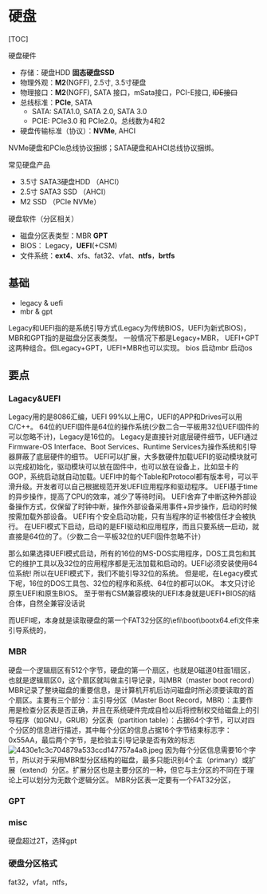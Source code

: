 # 硬盘

[TOC]


硬盘硬件
- 存储：硬盘HDD **固态硬盘SSD** 
- 物理外观：**M2**(NGFF), 2.5寸, 3.5寸硬盘
- 物理接口：**M2**(NGFF), SATA 接口，mSata接口，PCI-E接口, ~~IDE接口~~
- 总线标准：**PCIe**, SATA
    - SATA: SATA1.0, SATA 2.0, SATA 3.0
    - PCIE: PCIe3.0 和 PCIe2.0。总线数为4和2
- 硬盘传输标准（协议）：**NVMe**, AHCI

NVMe硬盘和PCIe总线协议捆绑；SATA硬盘和AHCI总线协议捆绑。

常见硬盘产品
- 3.5寸 SATA3硬盘HDD （AHCI）
- 2.5寸 SATA3 SSD （AHCI）
- M2 SSD （PCIe NVMe）

硬盘软件（分区相关）
- 磁盘分区表类型：MBR **GPT**
- BIOS： Legacy，**UEFI**(+CSM)
- 文件系统：**ext4**、xfs、fat32、vfat、**ntfs**，**brtfs**




## 基础

* legacy & uefi
* mbr & gpt

Legacy和UEFI指的是系统引导方式(Legacy为传统BIOS，UEFI为新式BIOS)，MBR和GPT指的是磁盘分区表类型。
一般情况下都是Legacy+MBR， UEFI+GPT这两种组合。但Legacy+GPT，UEFI+MBR也可以实现。
bios 启动mbr 启动os
## 要点
### Lagacy&UEFI
Legacy用的是8086汇编，UEFI 99%以上用C，UEFI的APP和Drives可以用C/C++。
64位的UEFI固件是64位的操作系统(少数二合一平板用32位UEFI固件的可以忽略不计)，Legacy是16位的。
Legacy是直接针对底层硬件细节，UEFI通过Firmware-OS Interface、Boot Services、Runtime Services为操作系统和引导器屏蔽了底层硬件的细节。
UEFI可以扩展，大多数硬件加载UEFI的驱动模块就可以完成初始化，驱动模块可以放在固件中，也可以放在设备上，比如显卡的GOP，系统启动就自动加载。UEFI中的每个Table和Protocol都有版本号，可以平滑升级。开发者可以自己根据规范开发UEFI应用程序和驱动程序。
UEFI基于time的异步操作，提高了CPU的效率，减少了等待时间。
UEFI舍弃了中断这种外部设备操作方式，仅保留了时钟中断，操作外部设备采用事件+异步操作，启动的时候按需加载外部设备。
UEFI有个安全启动功能，只有当程序的证书被信任才会被执行。
在UEFI模式下启动，启动的是EFI驱动和应用程序，而且只要系统一启动，就直接是64位的了。（少数二合一平板32位的UEFI固件忽略不计）

那么如果选择UEFI模式启动，所有的16位的MS-DOS实用程序，DOS工具包和其它的维护工具以及32位的应用程序都是无法加载和启动的。UEFI必须安装使用64位系统!
所以在UEFI模式下，我们不能引导32位的系统。
但是呢，在Legacy模式下呢，16位的DOS工具包、32位的程序和系统、64位的都可以OK。
本文只讨论原生UEFI和原生BIOS。
至于带有CSM兼容模块的UEFI本身就是UEFI+BIOS的结合体，自然全兼容没话说


而UEFI呢，本身就是读取硬盘的第一个FAT32分区的\efi\boot\bootx64.efi文件来引导系统的，


### MBR
硬盘一个逻辑扇区有512个字节，硬盘的第一个扇区，也就是0磁道0柱面1扇区，也就是逻辑扇区0，这个扇区就叫做主引导记录，叫MBR（master boot record）MBR记录了整块磁盘的重要信息，是计算机开机后访问磁盘时所必须要读取的首个扇区。主要有三个部分：主引导分区（Master Boot Record，MBR）：主要作用是检查分区表是否正确，并且在系统硬件完成自检以后将控制权交给磁盘上的引导程序（如GNU，GRUB）分区表（partition table）：占据64个字节，可以对四个分区的信息进行描述，其中每个分区的信息占据16个字节结束标志字：0x55AA，最后两个字节，是检验主引导记录是否有效的标志![4430e1c3c704879a533ccd147757a4a8.jpeg](en-resource://database/7047:1)
因为每个分区信息需要16个字节，所以对于采用MBR型分区结构的磁盘，最多只能识别4个主（primary）或扩展（extend）分区。扩展分区也是主要分区的一种，但它与主分区的不同在于理论上可以划分为无数个逻辑分区。
MBR分区表一定要有一个FAT32分区，

### GPT




### misc
硬盘超过2T，选择gpt

### 硬盘分区格式
fat32，vfat，ntfs，

